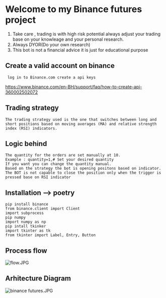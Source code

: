  # Welcome to my Binance futures project

1. Take care , trading is with high risk potential always adjust your trading base on your knowleage and your personal research.
2. Always DYOR(Do your own research)
3. This bot is not a financial advice it is just for educational purpose


## Create a valid account on binance

``` log in to Binance.com create a api keys```

https://www.binance.com/en-BH/support/faq/how-to-create-api-360002502072


## Trading strategy

```The trading strategy used is the one that switches between long and short positions based on moving averages (MA) and relative strength index (RSI) indicators. ``` 

## Logic behind

```
The quantity for the orders are set manually at 10.
Example : quantity=1,# Set your desired quantity 
If you want you can change the quantity manual.
Based on the strategy the bot is opening positons based on indicator.
The BOT is not capable to close the position only when the trigger is pressed base on RSI indicator
 ```




## Installation --> poetry

``` 
pip install binance
from binance.client import Client
import subprocess
pip numpy
import numpy as np
pip intall tkinker
import tkinter as tk
from tkinter import Label, Entry, Button
``` 

## Process flow

![flow.JPG](..%2F..%2F..%2FDesktop%2Fsoftware%20developer%2Fflow.JPG)


## Arhitecture Diagram 


![binance futures.JPG](..%2F..%2F..%2FDesktop%2Fsoftware%20developer%2Fbinance%20futures.JPG)





